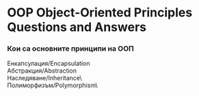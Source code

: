# OOP Object-Oriented Principles Questions and Answers  
  
  
### Кои са основните принципи на ООП  
Енкапсулация/Encapsulation    
Абстракция/Abstraction    
Наследяване/Inheritance\  
Полиморфизъм/Polymorphism\  
 
  
  
